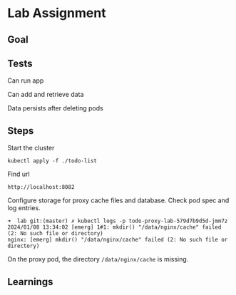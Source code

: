# Lab Assignment

## Goal

## Tests

Can run app

Can add and retrieve data

Data persists after deleting pods



## Steps

Start the cluster

    kubectl apply -f ./todo-list

Find url

    http://localhost:8082

Configure storage for proxy cache files and database. Check pod spec and log entries.

    ➜  lab git:(master) ✗ kubectl logs -p todo-proxy-lab-579d7b9d5d-jmm7z
    2024/01/08 13:34:02 [emerg] 1#1: mkdir() "/data/nginx/cache" failed (2: No such file or directory)
    nginx: [emerg] mkdir() "/data/nginx/cache" failed (2: No such file or directory)

On the proxy pod, the directory `/data/nginx/cache` is missing.



## Learnings